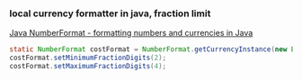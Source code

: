 ### local currency formatter in java, fraction limit


[Java NumberFormat - formatting numbers and currencies in Java](http://zetcode.com/java/numberformat/ "Java NumberFormat - formatting numbers and currencies in Java")




```java
static NumberFormat costFormat = NumberFormat.getCurrencyInstance(new Locale("tr","TR"));
costFormat.setMinimumFractionDigits(2);
costFormat.setMaximumFractionDigits(4);
```

